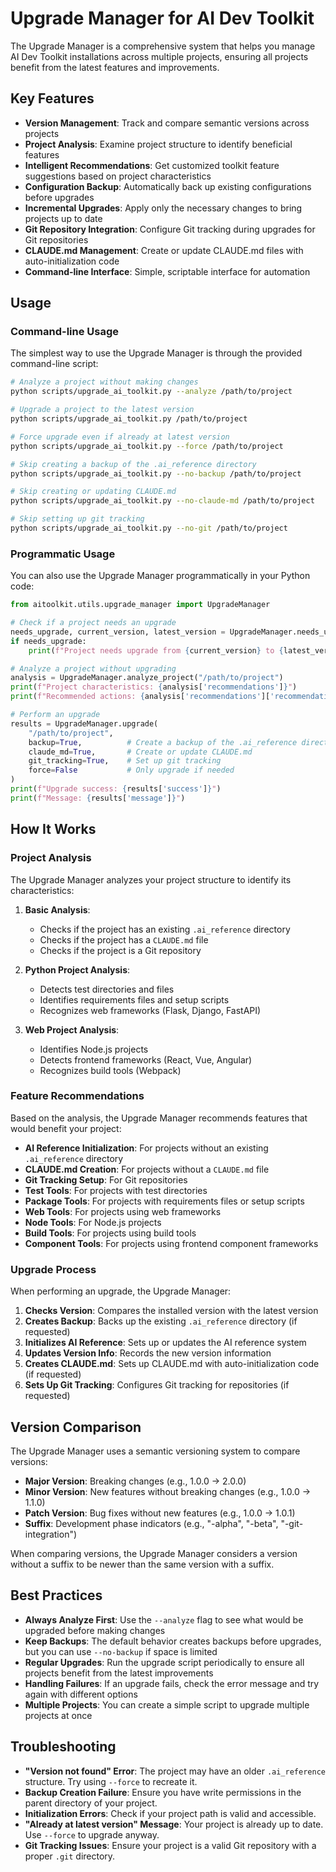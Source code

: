 # Upgrade Manager for AI Dev Toolkit

The Upgrade Manager is a comprehensive system that helps you manage AI Dev Toolkit installations across multiple projects, ensuring all projects benefit from the latest features and improvements.

## Key Features

- **Version Management**: Track and compare semantic versions across projects
- **Project Analysis**: Examine project structure to identify beneficial features
- **Intelligent Recommendations**: Get customized toolkit feature suggestions based on project characteristics
- **Configuration Backup**: Automatically back up existing configurations before upgrades
- **Incremental Upgrades**: Apply only the necessary changes to bring projects up to date
- **Git Repository Integration**: Configure Git tracking during upgrades for Git repositories
- **CLAUDE.md Management**: Create or update CLAUDE.md files with auto-initialization code
- **Command-line Interface**: Simple, scriptable interface for automation

## Usage

### Command-line Usage

The simplest way to use the Upgrade Manager is through the provided command-line script:

```bash
# Analyze a project without making changes
python scripts/upgrade_ai_toolkit.py --analyze /path/to/project

# Upgrade a project to the latest version
python scripts/upgrade_ai_toolkit.py /path/to/project

# Force upgrade even if already at latest version
python scripts/upgrade_ai_toolkit.py --force /path/to/project

# Skip creating a backup of the .ai_reference directory
python scripts/upgrade_ai_toolkit.py --no-backup /path/to/project

# Skip creating or updating CLAUDE.md
python scripts/upgrade_ai_toolkit.py --no-claude-md /path/to/project

# Skip setting up git tracking
python scripts/upgrade_ai_toolkit.py --no-git /path/to/project
```

### Programmatic Usage

You can also use the Upgrade Manager programmatically in your Python code:

```python
from aitoolkit.utils.upgrade_manager import UpgradeManager

# Check if a project needs an upgrade
needs_upgrade, current_version, latest_version = UpgradeManager.needs_upgrade("/path/to/project")
if needs_upgrade:
    print(f"Project needs upgrade from {current_version} to {latest_version}")

# Analyze a project without upgrading
analysis = UpgradeManager.analyze_project("/path/to/project")
print(f"Project characteristics: {analysis['recommendations']}")
print(f"Recommended actions: {analysis['recommendations']['recommendations']}")

# Perform an upgrade
results = UpgradeManager.upgrade(
    "/path/to/project",
    backup=True,          # Create a backup of the .ai_reference directory
    claude_md=True,       # Create or update CLAUDE.md
    git_tracking=True,    # Set up git tracking
    force=False           # Only upgrade if needed
)
print(f"Upgrade success: {results['success']}")
print(f"Message: {results['message']}")
```

## How It Works

### Project Analysis

The Upgrade Manager analyzes your project structure to identify its characteristics:

1. **Basic Analysis**:
   - Checks if the project has an existing `.ai_reference` directory
   - Checks if the project has a `CLAUDE.md` file
   - Checks if the project is a Git repository

2. **Python Project Analysis**:
   - Detects test directories and files
   - Identifies requirements files and setup scripts
   - Recognizes web frameworks (Flask, Django, FastAPI)

3. **Web Project Analysis**:
   - Identifies Node.js projects
   - Detects frontend frameworks (React, Vue, Angular)
   - Recognizes build tools (Webpack)

### Feature Recommendations

Based on the analysis, the Upgrade Manager recommends features that would benefit your project:

- **AI Reference Initialization**: For projects without an existing `.ai_reference` directory
- **CLAUDE.md Creation**: For projects without a `CLAUDE.md` file
- **Git Tracking Setup**: For Git repositories
- **Test Tools**: For projects with test directories
- **Package Tools**: For projects with requirements files or setup scripts
- **Web Tools**: For projects using web frameworks
- **Node Tools**: For Node.js projects
- **Build Tools**: For projects using build tools
- **Component Tools**: For projects using frontend component frameworks

### Upgrade Process

When performing an upgrade, the Upgrade Manager:

1. **Checks Version**: Compares the installed version with the latest version
2. **Creates Backup**: Backs up the existing `.ai_reference` directory (if requested)
3. **Initializes AI Reference**: Sets up or updates the AI reference system
4. **Updates Version Info**: Records the new version information
5. **Creates CLAUDE.md**: Sets up CLAUDE.md with auto-initialization code (if requested)
6. **Sets Up Git Tracking**: Configures Git tracking for repositories (if requested)

## Version Comparison

The Upgrade Manager uses a semantic versioning system to compare versions:

- **Major Version**: Breaking changes (e.g., 1.0.0 → 2.0.0)
- **Minor Version**: New features without breaking changes (e.g., 1.0.0 → 1.1.0)
- **Patch Version**: Bug fixes without new features (e.g., 1.0.0 → 1.0.1)
- **Suffix**: Development phase indicators (e.g., "-alpha", "-beta", "-git-integration")

When comparing versions, the Upgrade Manager considers a version without a suffix to be newer than the same version with a suffix.

## Best Practices

- **Always Analyze First**: Use the `--analyze` flag to see what would be upgraded before making changes
- **Keep Backups**: The default behavior creates backups before upgrades, but you can use `--no-backup` if space is limited
- **Regular Upgrades**: Run the upgrade script periodically to ensure all projects benefit from the latest improvements
- **Handling Failures**: If an upgrade fails, check the error message and try again with different options
- **Multiple Projects**: You can create a simple script to upgrade multiple projects at once

## Troubleshooting

- **"Version not found" Error**: The project may have an older `.ai_reference` structure. Try using `--force` to recreate it.
- **Backup Creation Failure**: Ensure you have write permissions in the parent directory of your project.
- **Initialization Errors**: Check if your project path is valid and accessible.
- **"Already at latest version" Message**: Your project is already up to date. Use `--force` to upgrade anyway.
- **Git Tracking Issues**: Ensure your project is a valid Git repository with a proper `.git` directory.